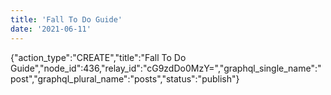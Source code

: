 ```yaml
---
title: 'Fall To Do Guide'
date: '2021-06-11'
---
```


{"action_type":"CREATE","title":"Fall To Do Guide","node_id":436,"relay_id":"cG9zdDo0MzY=","graphql_single_name":"post","graphql_plural_name":"posts","status":"publish"}
